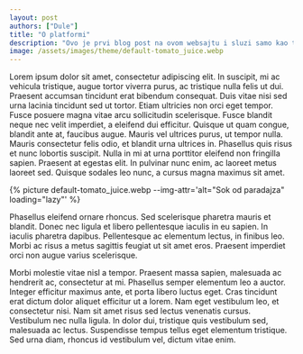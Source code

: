 ```yaml
---
layout: post
authors: ["Dule"]
title: "O platformi"
description: "Ovo je prvi blog post na ovom websajtu i sluzi samo kao test uzorak."
image: /assets/images/theme/default-tomato_juice.webp
---
```


Lorem ipsum dolor sit amet, consectetur adipiscing elit. In suscipit, mi ac vehicula tristique, augue tortor viverra purus, ac tristique nulla felis ut dui. Praesent accumsan tincidunt erat bibendum consequat. Duis vitae nisi sed urna lacinia tincidunt sed ut tortor. Etiam ultricies non orci eget tempor. Fusce posuere magna vitae arcu sollicitudin scelerisque. Fusce blandit neque nec velit imperdiet, a eleifend dui efficitur. Quisque ut quam congue, blandit ante at, faucibus augue. Mauris vel ultrices purus, ut tempor nulla. Mauris consectetur felis odio, et blandit urna ultrices in. Phasellus quis risus et nunc lobortis suscipit. Nulla in mi at urna porttitor eleifend non fringilla sapien. Praesent at egestas elit. In pulvinar nunc enim, ac laoreet metus laoreet sed. Quisque sodales leo nunc, a cursus magna maximus sit amet.

{% picture default-tomato_juice.webp --img-attr='alt="Sok od paradajza" loading="lazy"' %}

Phasellus eleifend ornare rhoncus. Sed scelerisque pharetra mauris et blandit. Donec nec ligula et libero pellentesque iaculis in eu sapien. In iaculis pharetra dapibus. Pellentesque ac elementum lectus, in finibus leo. Morbi ac risus a metus sagittis feugiat ut sit amet eros. Praesent imperdiet orci non augue varius scelerisque.

Morbi molestie vitae nisl a tempor. Praesent massa sapien, malesuada ac hendrerit ac, consectetur at mi. Phasellus semper elementum leo a auctor. Integer efficitur maximus ante, et porta libero luctus eget. Cras tincidunt erat dictum dolor aliquet efficitur ut a lorem. Nam eget vestibulum leo, et consectetur nisi. Nam sit amet risus sed lectus venenatis cursus. Vestibulum nec nulla ligula. In dolor dui, tristique quis vestibulum sed, malesuada ac lectus. Suspendisse tempus tellus eget elementum tristique. Sed urna diam, rhoncus id vestibulum vel, dictum vitae enim.
